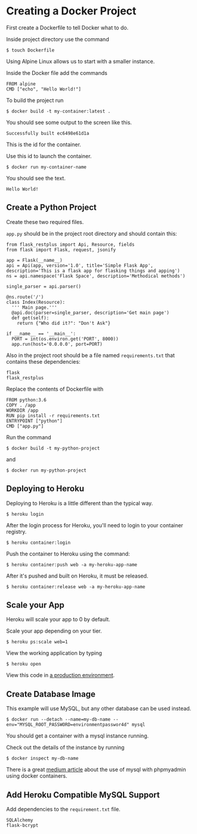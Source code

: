 # Creating a Docker Project

First create a Dockerfile to tell Docker what to do.

Inside project directory use the command

```
$ touch Dockerfile
```

Using Alpine Linux allows us to start with a smaller instance.

Inside the Docker file add the commands

```
FROM alpine
CMD ["echo", "Hello World!"]
```

To build the project run

```
$ docker build -t my-container:latest .
```

You should see some output to the screen like this.

```
Successfully built ec6498e61d1a
```

This is the id for the container.

Use this id to launch the container.

```
$ docker run my-container-name
```

You should see the text.

```
Hello World!
```

## Create a Python Project

Create these two required files.

`app.py` should be in the project root directory and should contain this:

```
from flask_restplus import Api, Resource, fields
from flask import Flask, request, jsonify

app = Flask(__name__)
api = Api(app, version='1.0', title='Simple Flask App', description='This is a flask app for flasking things and apping')
ns = api.namespace('Flask Space', description='Methodical methods')

single_parser = api.parser()

@ns.route('/')
class Index(Resource):
  ''' Main page.'''
  @api.doc(parser=single_parser, description='Get main page')
  def get(self):
    return {"Who did it?": "Don't Ask"}

if __name__ == '__main__':
  PORT = int(os.environ.get('PORT', 8000))
  app.run(host='0.0.0.0', port=PORT)
```

Also in the project root should be a file named `requirements.txt` that contains these dependencies:

```
flask
flask_restplus
```

Replace the contents of Dockerfile with

```
FROM python:3.6
COPY . /app
WORKDIR /app
RUN pip install -r requirements.txt
ENTRYPOINT ["python"]
CMD ["app.py"]
```
Run the command

```
$ docker build -t my-python-project
```

and

```
$ docker run my-python-project
```

## Deploying to Heroku

Deploying to Heroku is a little different than the typical way.

```
$ heroku login
```

After the login process for Heroku, you'll need to login to your container registry.

```
$ heroku container:login
```

Push the container to Heroku using the command:

```
$ heroku container:push web -a my-heroku-app-name
```

After it's pushed and built on Heroku, it must be released.

```
$ heroku container:release web -a my-heroku-app-name
```

## Scale your App
Heroku will scale your app to 0 by default.

Scale your app depending on your tier.

```
$ heroku ps:scale web=1
```

View the working application by typing

```
$ heroku open
```

View this code in [a production environment](http://simple-docker-app.herokuapp.com).

## Create Database Image

This example will use MySQL, but any other database can be used instead.

```
$ docker run --detach --name=my-db-name --env="MYSQL_ROOT_PASSWORD=environmentpasswor4d" mysql
```

You should get a container with a mysql instance running.

Check out the details of the instance by running

```
$ docker inspect my-db-name
```

There is a great [medium article](https://medium.com/coderscorner/connecting-to-mysql-through-docker-997aa2c090cc) about the use of mysql with phpmyadmin using docker containers.

## Add Heroku Compatible MySQL Support

Add dependencies to the `requirement.txt` file.

```
SQLAlchemy
flask-bcrypt
```

